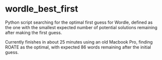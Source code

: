 # wordle_best_first
Python script searching for the optimal first guess for Wordle, defined as the one with the smallest expected number of potential solutions remaining after making the first guess.

Currently finishes in about 25 minutes using an old Macbook Pro, finding ROATE as the optimal, with expected 86 words remaining after the initial guess.
